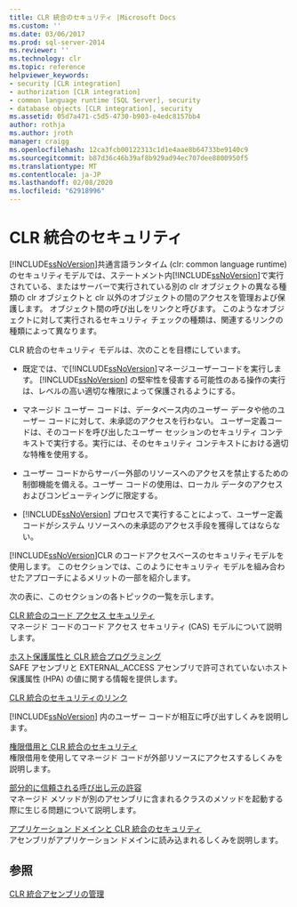 ```yaml
---
title: CLR 統合のセキュリティ |Microsoft Docs
ms.custom: ''
ms.date: 03/06/2017
ms.prod: sql-server-2014
ms.reviewer: ''
ms.technology: clr
ms.topic: reference
helpviewer_keywords:
- security [CLR integration]
- authorization [CLR integration]
- common language runtime [SQL Server], security
- database objects [CLR integration], security
ms.assetid: 05d7a471-c5d5-4730-b903-e4edc8157bb4
author: rothja
ms.author: jroth
manager: craigg
ms.openlocfilehash: 12ca3fcb00122313c1d1e4aae8b64733be9140c9
ms.sourcegitcommit: b87d36c46b39af8b929ad94ec707dee8800950f5
ms.translationtype: MT
ms.contentlocale: ja-JP
ms.lasthandoff: 02/08/2020
ms.locfileid: "62918996"
---
```

# <a name="clr-integration-security"></a>CLR 統合のセキュリティ
  [!INCLUDE[ssNoVersion](../../../includes/dnprdnshort-md.md)]共通言語ランタイム (clr: common language runtime) のセキュリティモデルでは、ステートメント内[!INCLUDE[ssNoVersion](../../../includes/tsql-md.md)]で実行されている、またはサーバーで実行されている別の clr オブジェクトの異なる種類の clr オブジェクトと clr 以外のオブジェクトの間のアクセスを管理および保護します。 オブジェクト間の呼び出しをリンクと呼びます。 このようなオブジェクトに対して実行されるセキュリティ チェックの種類は、関連するリンクの種類によって異なります。  
  
 CLR 統合のセキュリティ モデルは、次のことを目標にしています。  
  
-   既定では、で[!INCLUDE[ssNoVersion](../../../includes/ssnoversion-md.md)]マネージユーザーコードを実行します。 
  [!INCLUDE[ssNoVersion](../../../includes/ssnoversion-md.md)] の堅牢性を侵害する可能性のある操作の実行は、レベルの高い適切な権限によって保護されるようにする。  
  
-   マネージド ユーザー コードは、データベース内のユーザー データや他のユーザー コードに対して、未承認のアクセスを行わない。 ユーザー定義コードは、そのコードを呼び出したユーザー セッションのセキュリティ コンテキストで実行する。実行には、そのセキュリティ コンテキストにおける適切な特権を使用する。  
  
-   ユーザー コードからサーバー外部のリソースへのアクセスを禁止するための制御機能を備える。ユーザー コードの使用は、ローカル データのアクセスおよびコンピューティングに限定する。  
  
-   
  [!INCLUDE[ssNoVersion](../../../includes/ssnoversion-md.md)] プロセスで実行することによって、ユーザー定義コードがシステム リソースへの未承認のアクセス手段を獲得してはならない。  
  
 [!INCLUDE[ssNoVersion](../../../includes/ssnoversion-md.md)]CLR のコードアクセスベースのセキュリティモデルを使用します。 このセクションでは、このようにセキュリティ モデルを組み合わせたアプローチによるメリットの一部を紹介します。  
  
 次の表に、このセクションの各トピックの一覧を示します。  
  
 [CLR 統合のコード アクセス セキュリティ](clr-integration-code-access-security.md)  
 マネージド コードのコード アクセス セキュリティ (CAS) モデルについて説明します。  
  
 [ホスト保護属性と CLR 統合プログラミング](../../clr-integration-security-host-protection-attributes/host-protection-attributes-and-clr-integration-programming.md)  
 SAFE アセンブリと EXTERNAL_ACCESS アセンブリで許可されていないホスト保護属性 (HPA) の値に関する情報を提供します。  
  
 [CLR 統合のセキュリティのリンク](../../../database-engine/dev-guide/links-in-clr-integration-security.md)  
 
  [!INCLUDE[ssNoVersion](../../../includes/ssnoversion-md.md)] 内のユーザー コードが相互に呼び出すしくみを説明します。  
  
 [権限借用と CLR 統合のセキュリティ](../../../database-engine/dev-guide/impersonation-and-clr-integration-security.md)  
 権限借用を使用してマネージド コードが外部リソースにアクセスするしくみを説明します。  
  
 [部分的に信頼される呼び出し元の許容](../../../database-engine/dev-guide/allowing-partially-trusted-callers.md)  
 マネージド メソッドが別のアセンブリに含まれるクラスのメソッドを起動する際に生じる問題について説明します。  
  
 [アプリケーション ドメインと CLR 統合のセキュリティ](../../../database-engine/dev-guide/application-domains-and-clr-integration-security.md)  
 アセンブリがアプリケーション ドメインに読み込まれるしくみを説明します。  
  
## <a name="see-also"></a>参照  
 [CLR 統合アセンブリの管理](../assemblies/managing-clr-integration-assemblies.md)  
  
  
